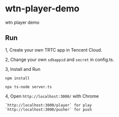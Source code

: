 # wtn-player-demo
wtn player demo


## Run


1, Create your own TRTC app in Tencent Cloud.

2, Change your own `sdkappid` and `secret` in config.ts.

3, Install and Run

```
npm install 

npx ts-node server.ts
```

4, Open `http://localhost:3000/` with Chrome
```
`http://localhost:3000/player` for play
`http://localhost:3000/pusher` for push
```


